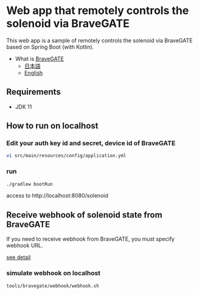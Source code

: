 # Web app that remotely controls the solenoid via BraveGATE

This web app is a sample of remotely controls the solenoid via BraveGATE based on Spring Boot (with Kotlin).

- What is [BraveGATE](https://www.braveridge.com/product/archives/7)
  - [日本語](https://www.braveridge.com/product/archives/7)
  - [English](https://www.braveridge.com/en/product/archives/6)

## Requirements
- JDK 11

## How to run on localhost

### Edit your auth key id and secret, device id of BraveGATE
```bash
vi src/main/resources/config/application.yml
```

### run
```bash
./gradlew bootRun
```

access to http://localhost:8080/solenoid

## Receive webhook of solenoid state from BraveGATE
If you need to receive webhook from BraveGATE, you must specify webhook URL.

[see detail](./tools/bravegate/api/curl.md)

### simulate webhook on localhost
```bash
tools/bravegate/webhook/webhook.sh
```

